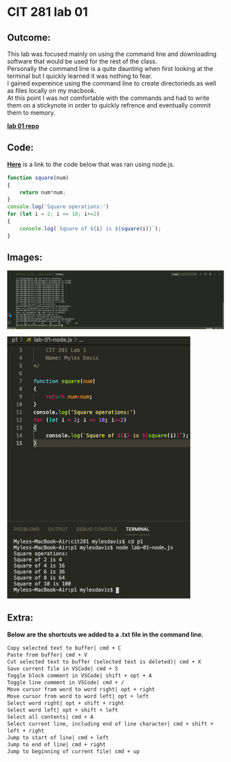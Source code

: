 # CIT 281 lab 01

## Outcome: 

This lab was focused mainly on using the command line and downloading software that would be used for the rest of the class.    
Personally the command line is a quite daunting when first looking at the terminal but I quickly learned it was nothing to fear.    
I gained expereince using the command line to create directorieds as well as files locally on my macbook.    
At this point I was not comfortable with the commands and had to write them on a stickynote in order to quickly refrence and eventually commit them to memory. 
   
**[lab 01 repo](https://github.com/UO-CIT-Myles-P-D/cit281-lab01)**
   
## Code:

**[Here](https://github.com/Myles-P-D/cit281-lab01/blob/main/lab-01-node.js)** is a link to the code below that was ran using node.js.  

```javascript
function square(num)
{
    return num*num; 
}
console.log('Square operations:')
for (let i = 2; i <= 10; i+=2)
{
    console.log(`Square of ${i} is ${square(i)}`);
}
```

## Images: 

![folders image](https://github.com/Myles-P-D/cit281-lab01/blob/main/lab-01-folders.png?raw=true "Folders image")

![lab 01 image](https://github.com/Myles-P-D/cit281-lab01/blob/main/lab-01-node.png?raw=true "lab 01 screenshot")

## Extra:

**Below are the shortcuts we added to a .txt file in the command line.**
```
Copy selected text to buffer| cmd + C
Paste from buffer| cmd + V
Cut selected text to buffer (selected text is deleted)| cmd + X
Save current file in VSCode| cmd + S
Toggle block comment in VSCode| shift + opt + A
Toggle line comment in VSCode| cmd + /
Move cursor from word to word right| opt + right
Move cursor from word to word left| opt + left
Select word right| opt + shift + right
Select word left| opt + shift + left
Select all contents| cmd + A
Select current line, including end of line character| cmd + shift + left + right
Jump to start of line| cmd + left
Jump to end of line| cmd + right
Jump to beginning of current file| cmd + up
```


